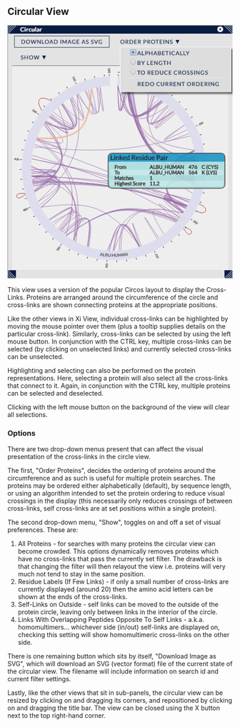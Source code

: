 ## Circular View ##

![Circular View](../../img/circular.png)

This view uses a version of the popular Circos layout to display the Cross-Links. Proteins are arranged around the circumference of the circle and cross-links are shown connecting proteins at the appropriate positions.

Like the other views in Xi View, individual cross-links can be highlighted by moving the mouse pointer over them (plus a tooltip supplies details on the particular cross-link). Similarly, cross-links can be selected by using the left mouse button. In conjunction with the CTRL key, multiple cross-links can be selected (by clicking on unselected links) and currently selected cross-links can be unselected.

Highlighting and selecting can also be performed on the protein representations. Here, selecting a protein will also select all the cross-links that connect to it. Again, in conjunction with the CTRL key, multiple proteins can be selected and deselected.

Clicking with the left mouse button on the background of the view will clear all selections.


### Options ###

There are two drop-down menus present that can affect the visual presentation of the cross-links in the circle view.

The first, "Order Proteins", decides the ordering of proteins around the circumference and as such is useful for multiple protein searches. The proteins may be ordered either alphabetically (default), by sequence length, or using an algorithm intended to set the protein ordering to reduce visual crossings in the display (this necessarily only reduces crossings of between cross-links, self cross-links are at set positions within a single protein).

The second drop-down menu, "Show", toggles on and off a set of visual preferences. These are:
1. All Proteins - for searches with many proteins the circular view can become crowded. This options dynamically removes proteins which have no cross-links that pass the currently set filter. The drawback is that changing the filter will then relayout the view i.e. proteins will very much not tend to stay in the same position.
2. Residue Labels (If Few Links) - if only a small number of cross-links are currently displayed (around 20) then the amino acid letters can be shown at the ends of the cross-links.
3. Self-Links on Outside - self links can be moved to the outside of the protein circle, leaving only between links in the interior of the circle.
4. Links With Overlapping Peptides Opposite To Self Links - a.k.a. homomultimers... whichever side (in/out) self-links are displayed on, checking this setting will show homomultimeric cross-links on the other side.

There is one remaining button which sits by itself, "Download Image as SVG", which will download an SVG (vector format) file of the current state of the circular view. The filename will include information on search id and current filter settings.

Lastly, like the other views that sit in sub-panels, the circular view can be resized by clicking on and dragging its corners, and repositioned by clicking on and dragging the title bar. The view can be closed using the X button next to the top right-hand corner.


